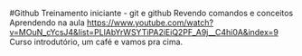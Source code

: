 #Github
Treinamento iniciante - git e github
Revendo comandos e conceitos
Aprendendo na aula https://www.youtube.com/watch?v=MOuN_cYcsJ4&list=PLlAbYrWSYTiPA2iEiQ2PF_A9j__C4hi0A&index=9
Curso introdutório, um café e vamos pra cima.
